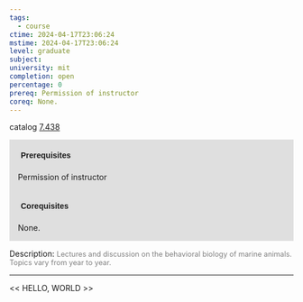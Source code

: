 ```yaml
---
tags:
  - course
ctime: 2024-04-17T23:06:24
mstime: 2024-04-17T23:06:24
level: graduate
subject: 
university: mit
completion: open
percentage: 0
prereq: Permission of instructor
coreq: None.
---
```


catalog [7.438](http://student.mit.edu/catalog/m7a.html#7.438)

<span style="display: block; padding: 15px; background-color: rgb(100, 100, 100, 0.2);"><font id="m_prereq3638_0" style="display: block; font-family: Arial, sans-serif; font-weight: bold; padding: 5px">Prerequisites</font><br><span id="prereq3638_0">Permission of instructor</span></span>
<span style="display: block; padding: 15px; background-color: rgb(100, 100, 100, 0.2);"><font id="m_coreq3638_0" style="display: block; font-family: Arial, sans-serif; font-weight: bold; padding: 5px">Corequisites</font><br><span id="coreq3638_0">None.</span></span>

<font style="">Description:</font>
<font style="color: grey; font-size: 0.8rem;">Lectures and discussion on the behavioral biology of marine animals. Topics vary from year to year.</font>



---

<< HELLO, WORLD >>
